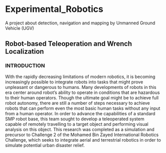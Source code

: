 # Experimental_Robotics
A project about detection, navigation and mapping by Unmanned Ground Vehicle (UGV)

## Robot-based Teleoperation and Wrench Localization

### INTRODUCTION
With the rapidly decreasing limitations of modern robotics, it is becoming increasingly possible to integrate robots into tasks that might prove unpleasant or dangerous to humans. Many developments of robots in this era center around robot’s ability to operate in conditions that are hazardous to their human operators. Though the ultimate goal might be to achieve full robot autonomy, there are still a number of steps necessary to achieve robots that can perform even the most basic human tasks without any input from a human operator. In order to advance the capabilities of a standard SMP robot base, this team sought to develop a teleoperated system capable of remotely travelling to a target object and performing visual analysis on this object. This research was completed as a simulation and precursor to Challenge 2 of the Mohamed Bin Zayed International Robotics Challenge, which seeks to integrate aerial and terrestrial robotics in order to simulate potential urban disaster relief.
